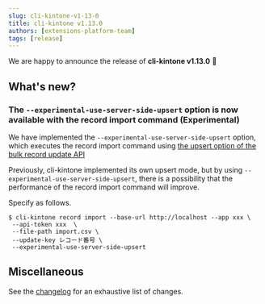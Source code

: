 ```yaml
---
slug: cli-kintone-v1-13-0
title: cli-kintone v1.13.0
authors: [extensions-platform-team]
tags: [release]
---
```


We are happy to announce the release of **cli-kintone v1.13.0** 🎉

## What's new?

### The `--experimental-use-server-side-upsert` option is now available with the record import command (Experimental)

We have implemented the `--experimental-use-server-side-upsert` option, which executes the record import command using [the upsert option of the bulk record update API](https://cybozu.dev/ja/kintone/docs/rest-api/records/update-records/)

Previously, cli-kintone implemented its own upsert mode, but by using `--experimental-use-server-side-upsert`, there is a possibility that the performance of the record import command will improve.

Specify as follows.

```
$ cli-kintone record import --base-url http://localhost --app xxx \
 --api-token xxx  \
 --file-path import.csv \ 
 --update-key レコード番号 \
 --experimental-use-server-side-upsert
```

## Miscellaneous

See the [changelog](https://github.com/kintone/cli-kintone/blob/main/CHANGELOG.md#1130-2025-01-16) for an exhaustive list of changes.
